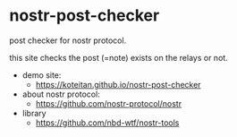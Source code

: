 # nostr-post-checker 

post checker for nostr protocol.

this site checks the post (=note) exists on the relays or not.

- demo site:
  - https://koteitan.github.io/nostr-post-checker
- about nostr protocol:
  - https://github.com/nostr-protocol/nostr
- library
  - https://github.com/nbd-wtf/nostr-tools
